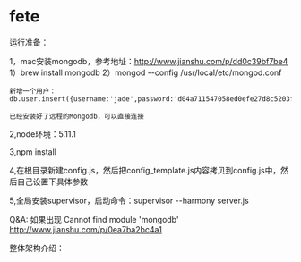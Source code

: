 # fete
运行准备：

1，mac安装mongodb，参考地址：http://www.jianshu.com/p/dd0c39bf7be4
    1）brew install mongodb
    2）mongod --config /usr/local/etc/mongod.conf
    
    新增一个用户：db.user.insert({username:'jade',password:'d04a711547058ed0efe27d8c5203f58f'})

    已经安装好了远程的Mongodb，可以直接连接


2,node环境：5.11.1

3,npm install

4,在根目录新建config.js，然后把config_template.js内容拷贝到config.js中，然后自己设置下具体参数

5,全局安装supervisor，启动命令：supervisor --harmony server.js


Q&A:
如果出现 Cannot find module 'mongodb'
http://www.jianshu.com/p/0ea7ba2bc4a1

整体架构介绍：
